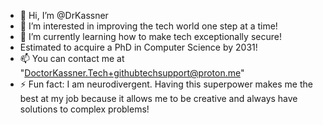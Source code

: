 - 👋 Hi, I’m @DrKassner
- 👀 I’m interested in improving the tech world one step at a time!
- 🌱 I’m currently learning how to make tech exceptionally secure!
- Estimated to acquire a PhD in Computer Science by 2031!
- 📫 You can contact me at "DoctorKassner.Tech+githubtechsupport@proton.me"
- ⚡ Fun fact: I am neurodivergent. Having this superpower makes me the best at my job because it allows me to be creative and always have solutions to complex problems!

<!---
DrKassner/DrKassner is a ✨ special ✨ repository because its `README.md` (this file) appears on your GitHub profile.
You can click the Preview link to take a look at your changes.
--->
